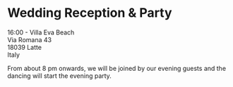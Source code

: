 #  Wedding Reception & Party

16:00 - Villa Eva Beach  
Via Romana 43  
18039 Latte  
Italy

From about 8 pm onwards, we will be joined by our evening guests and the dancing will start the evening party.
